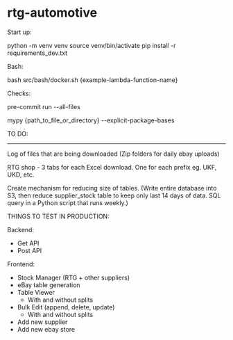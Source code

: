 # rtg-automotive

Start up:

python -m venv venv
source venv/bin/activate
pip install -r requirements_dev.txt

Bash:

bash src/bash/docker.sh {example-lambda-function-name}

Checks:

pre-commit run --all-files

mypy {path_to_file_or_directory} --explicit-package-bases

TO DO:

********

Log of files that are being downloaded (Zip folders for daily ebay uploads)

RTG shop - 3 tabs for each Excel download. One for each prefix eg. UKF, UKD, etc.

Create mechanism for reducing size of tables. (Write entire database into S3, then reduce supplier_stock table to keep only last 14 days of data. SQL query in a Python script that runs weekly.)

THINGS TO TEST IN PRODUCTION:


Backend:

- Get API
- Post API

Frontend:

- Stock Manager (RTG + other suppliers)
- eBay table generation
- Table Viewer
    - With and without splits
- Bulk Edit (append, delete, update)
    - With and without splits
- Add new supplier
- Add new ebay store
